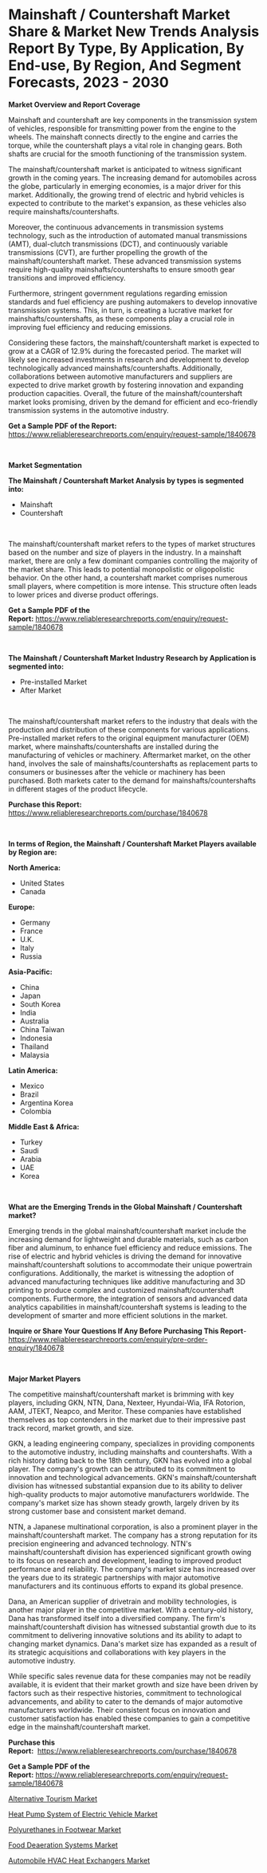 <p><h1>Mainshaft / Countershaft Market Share & Market New Trends Analysis Report By Type, By Application, By End-use, By Region, And Segment Forecasts, 2023 - 2030</h1></p><p><strong>Market Overview and Report Coverage</strong></p>
<p><p>Mainshaft and countershaft are key components in the transmission system of vehicles, responsible for transmitting power from the engine to the wheels. The mainshaft connects directly to the engine and carries the torque, while the countershaft plays a vital role in changing gears. Both shafts are crucial for the smooth functioning of the transmission system.</p><p>The mainshaft/countershaft market is anticipated to witness significant growth in the coming years. The increasing demand for automobiles across the globe, particularly in emerging economies, is a major driver for this market. Additionally, the growing trend of electric and hybrid vehicles is expected to contribute to the market's expansion, as these vehicles also require mainshafts/countershafts.</p><p>Moreover, the continuous advancements in transmission systems technology, such as the introduction of automated manual transmissions (AMT), dual-clutch transmissions (DCT), and continuously variable transmissions (CVT), are further propelling the growth of the mainshaft/countershaft market. These advanced transmission systems require high-quality mainshafts/countershafts to ensure smooth gear transitions and improved efficiency.</p><p>Furthermore, stringent government regulations regarding emission standards and fuel efficiency are pushing automakers to develop innovative transmission systems. This, in turn, is creating a lucrative market for mainshafts/countershafts, as these components play a crucial role in improving fuel efficiency and reducing emissions.</p><p>Considering these factors, the mainshaft/countershaft market is expected to grow at a CAGR of 12.9% during the forecasted period. The market will likely see increased investments in research and development to develop technologically advanced mainshafts/countershafts. Additionally, collaborations between automotive manufacturers and suppliers are expected to drive market growth by fostering innovation and expanding production capacities. Overall, the future of the mainshaft/countershaft market looks promising, driven by the demand for efficient and eco-friendly transmission systems in the automotive industry.</p></p>
<p><strong>Get a Sample PDF of the Report:</strong> <a href="https://www.reliableresearchreports.com/enquiry/request-sample/1840678">https://www.reliableresearchreports.com/enquiry/request-sample/1840678</a></p>
<p>&nbsp;</p>
<p><strong>Market Segmentation</strong></p>
<p><strong>The Mainshaft / Countershaft Market Analysis by types is segmented into:</strong></p>
<p><ul><li>Mainshaft</li><li>Countershaft</li></ul></p>
<p>&nbsp;</p>
<p><p>The mainshaft/countershaft market refers to the types of market structures based on the number and size of players in the industry. In a mainshaft market, there are only a few dominant companies controlling the majority of the market share. This leads to potential monopolistic or oligopolistic behavior. On the other hand, a countershaft market comprises numerous small players, where competition is more intense. This structure often leads to lower prices and diverse product offerings.</p></p>
<p><strong>Get a Sample PDF of the Report:</strong>&nbsp;<a href="https://www.reliableresearchreports.com/enquiry/request-sample/1840678">https://www.reliableresearchreports.com/enquiry/request-sample/1840678</a></p>
<p>&nbsp;</p>
<p><strong>The Mainshaft / Countershaft Market Industry Research by Application is segmented into:</strong></p>
<p><ul><li>Pre-installed Market</li><li>After Market</li></ul></p>
<p>&nbsp;</p>
<p><p>The mainshaft/countershaft market refers to the industry that deals with the production and distribution of these components for various applications. Pre-installed market refers to the original equipment manufacturer (OEM) market, where mainshafts/countershafts are installed during the manufacturing of vehicles or machinery. Aftermarket market, on the other hand, involves the sale of mainshafts/countershafts as replacement parts to consumers or businesses after the vehicle or machinery has been purchased. Both markets cater to the demand for mainshafts/countershafts in different stages of the product lifecycle.</p></p>
<p><strong>Purchase this Report:</strong>&nbsp; <a href="https://www.reliableresearchreports.com/purchase/1840678">https://www.reliableresearchreports.com/purchase/1840678</a></p>
<p>&nbsp;</p>
<p><strong>In terms of Region, the Mainshaft / Countershaft Market Players available by Region are:</strong></p>
<p>
    <p> <strong> North America: </strong>
        <ul>
            <li>United States</li>
            <li>Canada</li>
        </ul>
        </p> 
    <p> <strong> Europe: </strong>
        <ul>
            <li>Germany</li>
            <li>France</li>
            <li>U.K.</li>
            <li>Italy</li>
            <li>Russia</li>
        </ul>
        </p> 
    <p> <strong> Asia-Pacific: </strong>
        <ul>
            <li>China</li>
            <li>Japan</li>
            <li>South Korea</li>
            <li>India</li>
            <li>Australia</li>
            <li>China Taiwan</li>
            <li>Indonesia</li>
            <li>Thailand</li>
            <li>Malaysia</li>
        </ul>
        </p> 
    <p> <strong> Latin America: </strong>
        <ul>
            <li>Mexico</li>
            <li>Brazil</li>
            <li>Argentina Korea</li>
            <li>Colombia</li>
        </ul>
        </p> 
    <p> <strong> Middle East & Africa: </strong>
        <ul>
            <li>Turkey</li>
            <li>Saudi</li>
            <li>Arabia</li>
            <li>UAE</li>
            <li>Korea</li>
        </ul>
    </p>
    </p>
<p>&nbsp;</p>
<p><strong>What are the Emerging Trends in the Global Mainshaft / Countershaft market?</strong></p>
<p><p>Emerging trends in the global mainshaft/countershaft market include the increasing demand for lightweight and durable materials, such as carbon fiber and aluminum, to enhance fuel efficiency and reduce emissions. The rise of electric and hybrid vehicles is driving the demand for innovative mainshaft/countershaft solutions to accommodate their unique powertrain configurations. Additionally, the market is witnessing the adoption of advanced manufacturing techniques like additive manufacturing and 3D printing to produce complex and customized mainshaft/countershaft components. Furthermore, the integration of sensors and advanced data analytics capabilities in mainshaft/countershaft systems is leading to the development of smarter and more efficient solutions in the market.</p></p>
<p><strong>Inquire or Share Your Questions If Any Before Purchasing This Report</strong>- <a href="https://www.reliableresearchreports.com/enquiry/pre-order-enquiry/1840678">https://www.reliableresearchreports.com/enquiry/pre-order-enquiry/1840678</a></p>
<p>&nbsp;</p>
<p><strong>Major Market Players</strong></p>
<p><p>The competitive mainshaft/countershaft market is brimming with key players, including GKN, NTN, Dana, Nexteer, Hyundai-Wia, IFA Rotorion, AAM, JTEKT, Neapco, and Meritor. These companies have established themselves as top contenders in the market due to their impressive past track record, market growth, and size.</p><p>GKN, a leading engineering company, specializes in providing components to the automotive industry, including mainshafts and countershafts. With a rich history dating back to the 18th century, GKN has evolved into a global player. The company's growth can be attributed to its commitment to innovation and technological advancements. GKN's mainshaft/countershaft division has witnessed substantial expansion due to its ability to deliver high-quality products to major automotive manufacturers worldwide. The company's market size has shown steady growth, largely driven by its strong customer base and consistent market demand.</p><p>NTN, a Japanese multinational corporation, is also a prominent player in the mainshaft/countershaft market. The company has a strong reputation for its precision engineering and advanced technology. NTN's mainshaft/countershaft division has experienced significant growth owing to its focus on research and development, leading to improved product performance and reliability. The company's market size has increased over the years due to its strategic partnerships with major automotive manufacturers and its continuous efforts to expand its global presence.</p><p>Dana, an American supplier of drivetrain and mobility technologies, is another major player in the competitive market. With a century-old history, Dana has transformed itself into a diversified company. The firm's mainshaft/countershaft division has witnessed substantial growth due to its commitment to delivering innovative solutions and its ability to adapt to changing market dynamics. Dana's market size has expanded as a result of its strategic acquisitions and collaborations with key players in the automotive industry.</p><p>While specific sales revenue data for these companies may not be readily available, it is evident that their market growth and size have been driven by factors such as their respective histories, commitment to technological advancements, and ability to cater to the demands of major automotive manufacturers worldwide. Their consistent focus on innovation and customer satisfaction has enabled these companies to gain a competitive edge in the mainshaft/countershaft market.</p></p>
<p><strong>Purchase this Report:</strong>&nbsp;&nbsp;<a href="https://www.reliableresearchreports.com/purchase/1840678">https://www.reliableresearchreports.com/purchase/1840678</a></p>
<p></p>
<p><strong>Get a Sample PDF of the Report:</strong>&nbsp;<a href="https://www.reliableresearchreports.com/enquiry/request-sample/1840678">https://www.reliableresearchreports.com/enquiry/request-sample/1840678</a></p>
<p><p><a href="https://www.linkedin.com/pulse/alternative-tourism-market-research-report/">Alternative Tourism Market</a></p><p><a href="https://medium.com/@frankpeters35/heat-pump-system-of-electric-vehicle-market-report-reveals-the-latest-trends-and-growth-87d1571d02d5">Heat Pump System of Electric Vehicle Market</a></p><p><a href="https://github.com/Chiragrp26/Market-Research-Report-List-1/blob/main/polyurethanes-in-footwear-market.md">Polyurethanes in Footwear Market</a></p><p><a href="https://github.com/santosh758595/Market-Research-Report-List-1/blob/main/food-deaeration-systems-market.md">Food Deaeration Systems Market</a></p><p><a href="https://medium.com/@josephweaver29/automobile-hvac-heat-exchangers-market-report-reveals-the-latest-trends-and-growth-opportunities-of-ab0ddee05e8c">Automobile HVAC Heat Exchangers Market</a></p></p>